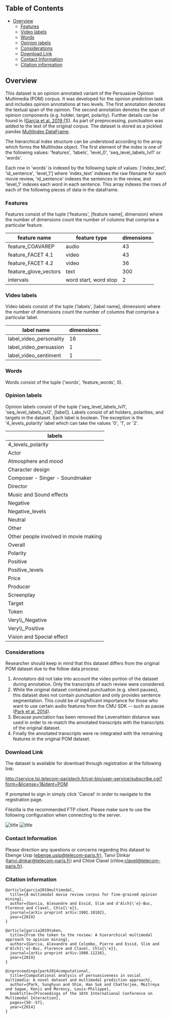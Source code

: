 ## Table of Contents <!-- omit in toc -->
- [Overview](#overview)
  - [Features](#features)
  - [Video labels](#video-labels)
  - [Words](#words)
  - [Opinion labels](#opinion-labels)
  - [Considerations](#considerations)
  - [Download Link](#download-link)
  - [Contact Information](#contact-information)
  - [Citation information](#citation-information)

## Overview

This dataset is an opinion annotated variant of the Persuasive Opinion Multimedia (POM) corpus. It was developed for the opinion prediction task and includes opinion annotations at two levels. The first annotation denotes the textual span of the opinion. The second annotation denotes the span of opinion components (e.g. holder, target, polarity). Further details can be found in ([Garcia et al. 2019 (1)](https://arxiv.org/abs/1902.10102)). As part of preprocessing, punctuation was added to the text of the original corpus. The dataset is stored as a pickled pandas [MultiIndex DataFrame](https://pandas.pydata.org/pandas-docs/stable/user_guide/advanced.html#hierarchical-indexing-multiindex).

The hierarchical index structure can be understood according to the array which forms the MultiIndex object. The first element of the index is one of the following values: 'features', 'labels', 'level_0', 'seq_level_labels_lvl1' or 'words'.

Each row in 'words' is indexed by the following tuple of values: ['index_text', 'id_sentence', 'level_1'] where 'index_text' indexes the raw filename for each movie review, 'id_sentence' indexes the sentences in the review, and 'level_1' indexes each word in each sentence. This array indexes the rows of each of the following pieces of data in the dataframe.

### Features

Features consist of the tuple ('features', [feature name], dimension) where the number of dimensions count the number of columns that comprise a particular feature.

| feature name          | feature type          | dimensions |
| --------------------- | --------------------- | ---------- |
| feature_COAVAREP      | audio                 | 43         |
| feature_FACET 4.1     | video                 | 43         |
| feature_FACET 4.2     | video                 | 36         |
| feature_glove_vectors | text                  | 300        |
| intervals             | word start, word stop | 2          |


### Video labels

Video labels consist of the tuple ('labels', [label name], dimension) where the number of dimensions count the number of columns that comprise a particular label.

| label name              | dimensions |
| ----------------------- | ---------- |
| label_video_personality | 16         |
| label_video_persuasion  | 1          |
| label_video_sentiment   | 1          |

### Words

Words consist of the tuple ('words', 'feature_words', 0).

### Opinion labels
Opinion labels consist of the tuple ('seq_level_labels_lvl1', 'seq_level_labels_lvl2', [label]). Labels consist of all holders, polarities, and targets in the dataset. Each label is boolean. The exception is the '4_levels_polarity' label which can take the values '0', '1', or '2'.

| labels                                |
| ------------------------------------- |
| 4_levels_polarity                     |
| Actor                                 |
| Atmosphere and mood                   |
| Character design                      |
| Composer - Singer - Soundmaker        |
| Director                              |
| Music and Sound effects               |
| Negative                              |
| Negative_levels                       |
| Neutral                               |
| Other                                 |
| Other people involved in movie making |
| Overall                               |
| Polarity                              |
| Positive                              |
| Positive_levels                       |
| Price                                 |
| Producer                              |
| Screenplay                            |
| Target                                |
| Token                                 |
| Very\\\\_Negative                     |
| Very\\\\_Positive                     |
| Vision and Special effect             |

### Considerations

Researcher should keep in mind that this dataset differs from the original POM dataset due to the follow data process:

1. Annotators did not take into account the video portion of the dataset during annotation. Only the transcripts of each review were considered.
2. While the original dataset contained punctuation (e.g. silent pauses), this dataset does not contain punctuation and only provides sentence segmentation. This could be of significant importance for those who want to use certain audio features from the CMU SDK -- such as pause ([Park et al. 2014](https://dl.acm.org/doi/pdf/10.1145/2663204.2663260)).
3. Because punctation has been removed the Levenshtein distance was used in order to re-match the annotated transcripts with the transcripts of the original dataset.
4. Finally the annotated transcripts were re-integrated with the remaining features in the original POM dataset.

### Download Link

The dataset is available for download through registration at the following link: 

http://service.tsi.telecom-paristech.fr/cgi-bin/user-service/subscribe.cgi?form=&license=1&ident=POM

If prompted to sign in simply click 'Cancel' in order to navigate to the registration page.

Filezilla is the recommended FTP client. Please make sure to use the following configuration when connecting to the server.

![title](Images/general.png "General settings")
![title](Images/advanced.png "Advanced settings")

### Contact Information

Please direction any questions or concerns regarding this dataset to Ebenge Usip (ebenge.usip@telecom-paris.fr), Tanvi Dinkar (tanvi.dinkar@telecom-paris.fr) and Chloé Clavel (chloe;clavel@telecom-paris.fr).

### Citation information

```
@article{garcia2019multimodal,
  title={A multimodal movie review corpus for fine-grained opinion mining},
  author={Garcia, Alexandre and Essid, Slim and d'Alch{\'e}-Buc, Florence and Clavel, Chlo{\'e}},
  journal={arXiv preprint arXiv:1902.10102},
  year={2019}
}

@article{garcia2019token,
  title={From the token to the review: A hierarchical multimodal approach to opinion mining},
  author={Garcia, Alexandre and Colombo, Pierre and Essid, Slim and d'Alch{\'e}-Buc, Florence and Clavel, Chlo{\'e}},
  journal={arXiv preprint arXiv:1908.11216},
  year={2019}
}

@inproceedings{park2014computational,
  title={Computational analysis of persuasiveness in social multimedia: A novel dataset and multimodal prediction approach},
  author={Park, Sunghyun and Shim, Han Suk and Chatterjee, Moitreya and Sagae, Kenji and Morency, Louis-Philippe},
  booktitle={Proceedings of the 16th International Conference on Multimodal Interaction},
  pages={50--57},
  year={2014}
}
```






